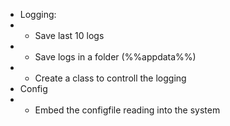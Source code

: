 - Logging:
- - Save last 10 logs
- - Save logs in a folder (%%appdata%%)
- - Create a class to controll the logging
- Config
- - Embed the configfile reading into the system
